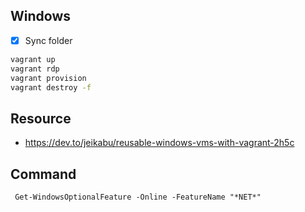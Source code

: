 ## Windows

- [x] Sync folder

```bash
vagrant up
vagrant rdp
vagrant provision
vagrant destroy -f
```

## Resource

- https://dev.to/jeikabu/reusable-windows-vms-with-vagrant-2h5c

## Command

```
 Get-WindowsOptionalFeature -Online -FeatureName "*NET*"
```